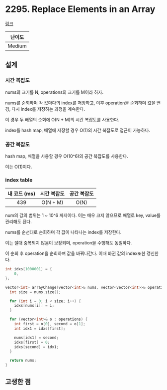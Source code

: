 # 2295. Replace Elements in an Array

[링크](https://leetcode.com/contest/weekly-contest-296/problems/replace-elements-in-an-array/)

| 난이도 |
| :----: |
| Medium |

## 설계

### 시간 복잡도

nums의 크기를 N, operations의 크기를 M이라 하자.

nums를 순회하며 각 값마다의 index를 저장하고, 이후 operation을 순회하며 값을 변경, 다시 index를 저장하는 과정을 계속한다.

이 경우 두 배열의 순회에 O(N + M)의 시간 복잡도를 사용한다.

index를 hash map, 배열에 저장할 경우 O(1)의 시간 복잡도로 접근이 가능하다.

### 공간 복잡도

hash map, 배열을 사용할 경우 O(10^6)의 공간 복잡도를 사용한다.

이는 O(1)이다.

### index table

| 내 코드 (ms) | 시간 복잡도 | 공간 복잡도 |
| :----------: | :---------: | :---------: |
|     439      |  O(N + M)   |    O(N)     |

num의 값의 범위는 1 ~ 10^6 까지이다. 이는 매우 크지 않으므로 배열로 key, value를 관리해도 된다.

nums를 순선대로 순회하며 각 값이 나타나는 index를 저장한다.

이는 절대 중복되지 않음이 보장되며, operation을 수행해도 동일하다.

이 순회 후 operation을 순회하며 값을 바꿔나간다. 이때 바뀐 값의 index또한 갱신한다.

```cpp
int idxs[1000001] = {
    0,
};

vector<int> arrayChange(vector<int>& nums, vector<vector<int>>& operations) {
  int size = nums.size();

  for (int i = 0; i < size; i++) {
    idxs[nums[i]] = i;
  }

  for (vector<int>& o : operations) {
    int first = o[0], second = o[1];
    int idx1 = idxs[first];

    nums[idx1] = second;
    idxs[first] = 0;
    idxs[second] = idx1;
  }

  return nums;
}
```

## 고생한 점
